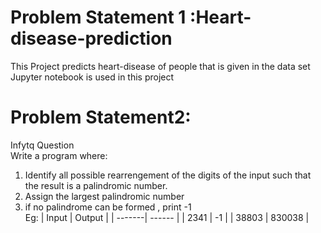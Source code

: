 # Problem Statement 1 :Heart-disease-prediction
This Project predicts heart-disease of people that is given in the data set 
Jupyter notebook is used in this project


# Problem Statement2:
Infytq Question <br>
Write a program where:
1. Identify all possible rearrengement of the digits of the input such that the result is a palindromic number.
2. Assign the largest palindromic number
3. if no palindrome can be formed , print -1 <br>
Eg:
| Input  | Output |
| -------| ------ |
| 2341   | -1     |
| 38803  | 830038 |
